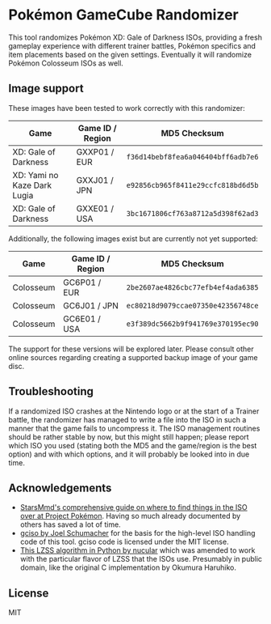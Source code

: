 # Pokémon GameCube Randomizer

This tool randomizes Pokémon XD: Gale of Darkness ISOs, providing a fresh gameplay
experience with different trainer battles, Pokémon specifics and item placements
based on the given settings. Eventually it will randomize Pokémon Colosseum ISOs
as well.

## Image support

These images have been tested to work correctly with this randomizer:

| Game                        | Game ID / Region | MD5 Checksum                       |
| --------------------------- | -----------------| ---------------------------------- |
| XD: Gale of Darkness        | GXXP01 / EUR     | `f36d14bebf8fea6a046404bff6adb7e6` |
| XD: Yami no Kaze Dark Lugia | GXXJ01 / JPN     | `e92856cb965f8411e29ccfc818bd6d5b` |
| XD: Gale of Darkness        | GXXE01 / USA     | `3bc1671806cf763a8712a5d398f62ad3` |

Additionally, the following images exist but are currently not yet supported:

| Game                        | Game ID / Region | MD5 Checksum                       |
| --------------------------- | -----------------| ---------------------------------- |
| Colosseum                   | GC6P01 / EUR     | `2be2607ae4826cbc77efb4ef4ada6385` |
| Colosseum                   | GC6J01 / JPN     | `ec80218d9079ccae07350e42356748ce` |
| Colosseum                   | GC6E01 / USA     | `e3f389dc5662b9f941769e370195ec90` |

The support for these versions will be explored later. Please consult other online
sources regarding creating a supported backup image of your game disc.

## Troubleshooting
If a randomized ISO crashes at the Nintendo logo or at the start of a Trainer battle, the randomizer
has managed to write a file into the ISO in such a manner that the game fails to uncompress it.
The ISO management routines should be rather stable by now, but this might still happen; please 
report which ISO you used (stating both the MD5 and the game/region is the best option) and 
with which options, and it will probably be looked into in due time.

## Acknowledgements

* [StarsMmd's comprehensive guide on where to find things in the ISO over at Project Pokémon](https://projectpokemon.org/tutorials/rom/stars-pok%C3%A9mon-colosseum-and-xd-hacking-tutorial/).
  Having so much already documented by others has saved a lot of time.
* [gciso by Joel Schumacher](https://github.com/pfirsich/gciso) for the basis for the high-level 
  ISO handling code of this tool. gciso code is licensed under the MIT license.
* [This LZSS algorithm in Python by nucular](https://gist.github.com/nucular/258d544bbd1ba401232ae83a11bd8857)
  which was amended to work with the particular flavor of LZSS that the ISOs use. Presumably in
  public domain, like the original C implementation by Okumura Haruhiko.

## License

MIT
